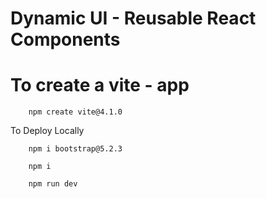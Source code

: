 # Dynamic UI - Reusable React Components
# To create a vite - app
        npm create vite@4.1.0

To Deploy Locally 
        
        npm i bootstrap@5.2.3

        npm i 

        npm run dev 

